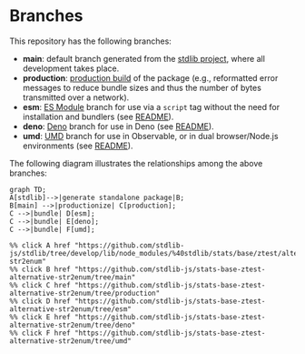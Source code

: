 <!--

@license Apache-2.0

Copyright (c) 2022 The Stdlib Authors.

Licensed under the Apache License, Version 2.0 (the "License");
you may not use this file except in compliance with the License.
You may obtain a copy of the License at

    http://www.apache.org/licenses/LICENSE-2.0

Unless required by applicable law or agreed to in writing, software
distributed under the License is distributed on an "AS IS" BASIS,
WITHOUT WARRANTIES OR CONDITIONS OF ANY KIND, either express or implied.
See the License for the specific language governing permissions and
limitations under the License.

-->

# Branches

This repository has the following branches:

-   **main**: default branch generated from the [stdlib project][stdlib-url], where all development takes place.
-   **production**: [production build][production-url] of the package (e.g., reformatted error messages to reduce bundle sizes and thus the number of bytes transmitted over a network).
-   **esm**: [ES Module][esm-url] branch for use via a `script` tag without the need for installation and bundlers (see [README][esm-readme]).
-   **deno**: [Deno][deno-url] branch for use in Deno (see [README][deno-readme]).
-   **umd**: [UMD][umd-url] branch for use in Observable, or in dual browser/Node.js environments (see [README][umd-readme]).

The following diagram illustrates the relationships among the above branches:

```mermaid
graph TD;
A[stdlib]-->|generate standalone package|B;
B[main] -->|productionize| C[production];
C -->|bundle| D[esm];
C -->|bundle| E[deno];
C -->|bundle| F[umd];

%% click A href "https://github.com/stdlib-js/stdlib/tree/develop/lib/node_modules/%40stdlib/stats/base/ztest/alternative-str2enum"
%% click B href "https://github.com/stdlib-js/stats-base-ztest-alternative-str2enum/tree/main"
%% click C href "https://github.com/stdlib-js/stats-base-ztest-alternative-str2enum/tree/production"
%% click D href "https://github.com/stdlib-js/stats-base-ztest-alternative-str2enum/tree/esm"
%% click E href "https://github.com/stdlib-js/stats-base-ztest-alternative-str2enum/tree/deno"
%% click F href "https://github.com/stdlib-js/stats-base-ztest-alternative-str2enum/tree/umd"
```

[stdlib-url]: https://github.com/stdlib-js/stdlib/tree/develop/lib/node_modules/%40stdlib/stats/base/ztest/alternative-str2enum
[production-url]: https://github.com/stdlib-js/stats-base-ztest-alternative-str2enum/tree/production
[deno-url]: https://github.com/stdlib-js/stats-base-ztest-alternative-str2enum/tree/deno
[deno-readme]: https://github.com/stdlib-js/stats-base-ztest-alternative-str2enum/blob/deno/README.md
[umd-url]: https://github.com/stdlib-js/stats-base-ztest-alternative-str2enum/tree/umd
[umd-readme]: https://github.com/stdlib-js/stats-base-ztest-alternative-str2enum/blob/umd/README.md
[esm-url]: https://github.com/stdlib-js/stats-base-ztest-alternative-str2enum/tree/esm
[esm-readme]: https://github.com/stdlib-js/stats-base-ztest-alternative-str2enum/blob/esm/README.md